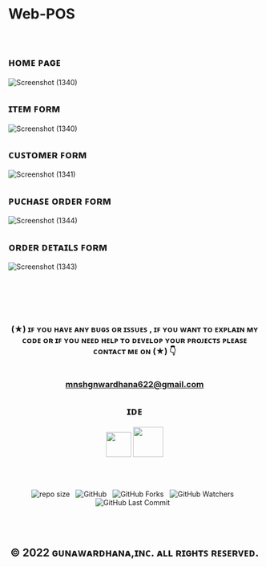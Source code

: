 # Web-POS

<br>

## ʜᴏᴍᴇ ᴘᴀɢᴇ

![Screenshot (1340)](https://user-images.githubusercontent.com/100486080/194364669-6f741d4b-ba0d-446c-b0a7-7efb62f6568a.jpg)

## ɪᴛᴇᴍ ꜰᴏʀᴍ   

![Screenshot (1340)](https://user-images.githubusercontent.com/100486080/195764786-33c17f60-fd37-4fa3-a1bb-ace51f43c13c.png)

## ᴄᴜꜱᴛᴏᴍᴇʀ ꜰᴏʀᴍ

![Screenshot (1341)](https://user-images.githubusercontent.com/100486080/195764806-a1d26e60-8de0-4d9d-b985-d5fbe41dd4d4.png)

## ᴘᴜᴄʜᴀꜱᴇ ᴏʀᴅᴇʀ ꜰᴏʀᴍ

![Screenshot (1344)](https://user-images.githubusercontent.com/100486080/195764812-3650860e-9e98-46fa-806e-7e61e3af3e2a.png)

## ᴏʀᴅᴇʀ ᴅᴇᴛᴀɪʟꜱ ꜰᴏʀᴍ

![Screenshot (1343)](https://user-images.githubusercontent.com/100486080/195764816-2d3222be-2b68-4cea-b2f0-931981eb4a71.png)

<br>
<br>
<br><br>

<div align="center">

### (★) ɪꜰ ʏᴏᴜ ʜᴀᴠᴇ ᴀɴʏ ʙᴜɢꜱ ᴏʀ ɪꜱꜱᴜᴇꜱ , ɪꜰ ʏᴏᴜ ᴡᴀɴᴛ ᴛᴏ ᴇxᴘʟᴀɪɴ ᴍʏ ᴄᴏᴅᴇ ᴏʀ ɪꜰ ʏᴏᴜ ɴᴇᴇᴅ ʜᴇʟᴘ ᴛᴏ ᴅᴇᴠᴇʟᴏᴘ ʏᴏᴜʀ ᴘʀᴏᴊᴇᴄᴛꜱ ᴘʟᴇᴀꜱᴇ ᴄᴏɴᴛᴀᴄᴛ ᴍᴇ ᴏɴ (★) 👇<br> <br> <br> mnshgnwardhana622@gmail.com

</div>

<div align="center">

## ɪᴅᴇ

</div>


<div align="center">

<img src ="https://user-images.githubusercontent.com/100486080/194366650-ba2286fe-6dd7-471e-af09-3878d0d2cb7a.png" width = "50" hight ="100">
<img src="https://user-images.githubusercontent.com/100486080/194372733-ce18f77f-1afc-483a-8218-a4404af6f745.png" width = "60" hight ="110">

</div>

<br><br>
<div align="center">

![repo size](https://img.shields.io/github/repo-size/mGunawardhana/Web-POS?style=for-the-badge) &nbsp;
![GitHub](https://img.shields.io/github/license/mGunawardhana/Web-POS?style=for-the-badge) &nbsp;
![GitHub Forks](https://img.shields.io/github/forks/mGunawardhana/Web-POS?&labelColor=black&color=f7b731&style=for-the-badge) &nbsp;
![GitHub Watchers](https://img.shields.io/github/watchers/mGunawardhana/Web-POS?style=for-the-badge) &nbsp;
![GitHub Last Commit](https://img.shields.io/github/last-commit/mGunawardhana/Web-POS?style=for-the-badge) &nbsp;

</div>

<br><br>

<div align="center">

## © 2022 ɢᴜɴᴀᴡᴀʀᴅʜᴀɴᴀ,ɪɴᴄ. ᴀʟʟ ʀɪɢʜᴛꜱ ʀᴇꜱᴇʀᴠᴇᴅ.

</div>
